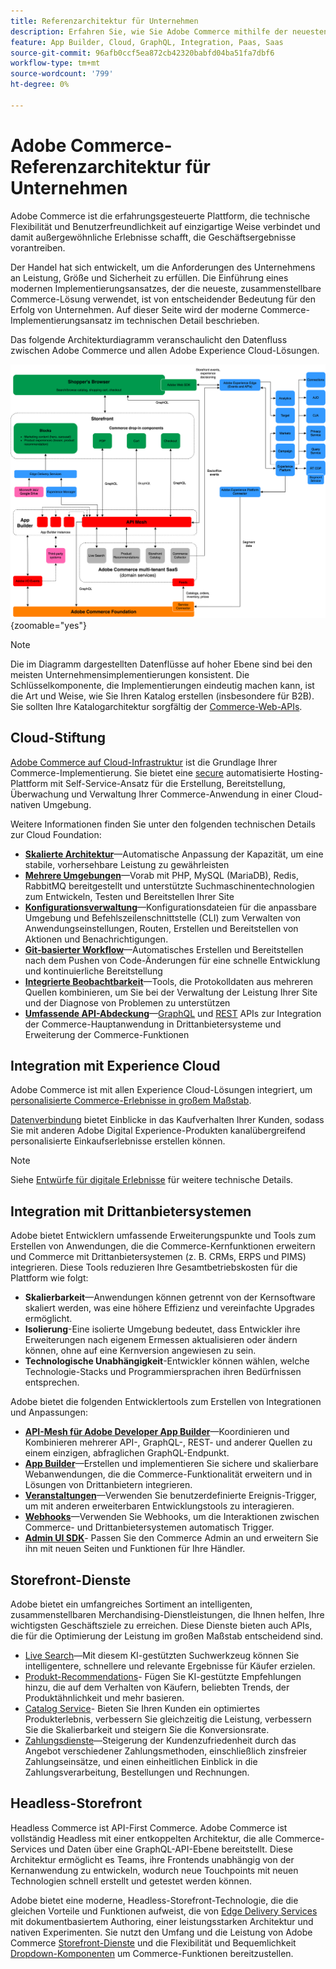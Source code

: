 ```yaml
---
title: Referenzarchitektur für Unternehmen
description: Erfahren Sie, wie Sie Adobe Commerce mithilfe der neuesten, zusammenstellbaren Commerce-Technologie von Adobe implementieren.
feature: App Builder, Cloud, GraphQL, Integration, Paas, Saas
source-git-commit: 96afb0ccf5ea872cb42320babfd04ba51fa7dbf6
workflow-type: tm+mt
source-wordcount: '799'
ht-degree: 0%

---
```



# Adobe Commerce-Referenzarchitektur für Unternehmen

Adobe Commerce ist die erfahrungsgesteuerte Plattform, die technische Flexibilität und Benutzerfreundlichkeit auf einzigartige Weise verbindet und damit außergewöhnliche Erlebnisse schafft, die Geschäftsergebnisse vorantreiben.

Der Handel hat sich entwickelt, um die Anforderungen des Unternehmens an Leistung, Größe und Sicherheit zu erfüllen. Die Einführung eines modernen Implementierungsansatzes, der die neueste, zusammenstellbare Commerce-Lösung verwendet, ist von entscheidender Bedeutung für den Erfolg von Unternehmen. Auf dieser Seite wird der moderne Commerce-Implementierungsansatz im technischen Detail beschrieben.

Das folgende Architekturdiagramm veranschaulicht den Datenfluss zwischen Adobe Commerce und allen Adobe Experience Cloud-Lösungen.

![Architektonisches Diagramm, das zeigt, wie Adobe Commerce eine Verbindung zu Experience Cloud-Lösungen herstellt](../../assets/playbooks/commerce-architecture-v2.svg){zoomable=&quot;yes&quot;}

>[!NOTE]
>
>Die im Diagramm dargestellten Datenflüsse auf hoher Ebene sind bei den meisten Unternehmensimplementierungen konsistent. Die Schlüsselkomponente, die Implementierungen eindeutig machen kann, ist die Art und Weise, wie Sie Ihren Katalog erstellen (insbesondere für B2B). Sie sollten Ihre Katalogarchitektur sorgfältig der [Commerce-Web-APIs](https://developer.adobe.com/commerce/webapi/get-started/).

## Cloud-Stiftung

[Adobe Commerce auf Cloud-Infrastruktur](https://experienceleague.adobe.com/en/docs/commerce-cloud-service/user-guide/overview) ist die Grundlage Ihrer Commerce-Implementierung. Sie bietet eine [secure](../../security-and-compliance/shared-responsibility.md) automatisierte Hosting-Plattform mit Self-Service-Ansatz für die Erstellung, Bereitstellung, Überwachung und Verwaltung Ihrer Commerce-Anwendung in einer Cloud-nativen Umgebung.

Weitere Informationen finden Sie unter den folgenden technischen Details zur Cloud Foundation:

- [**Skalierte Architektur**](https://experienceleague.adobe.com/en/docs/commerce-cloud-service/user-guide/architecture/scaled-architecture)—Automatische Anpassung der Kapazität, um eine stabile, vorhersehbare Leistung zu gewährleisten
- [**Mehrere Umgebungen**](https://experienceleague.adobe.com/en/docs/commerce-cloud-service/user-guide/architecture/pro-architecture)—Vorab mit PHP, MySQL (MariaDB), Redis, RabbitMQ bereitgestellt und unterstützte Suchmaschinentechnologien zum Entwickeln, Testen und Bereitstellen Ihrer Site
- [**Konfigurationsverwaltung**](https://experienceleague.adobe.com/en/docs/commerce-cloud-service/user-guide/configure/overview)—Konfigurationsdateien für die anpassbare Umgebung und Befehlszeilenschnittstelle (CLI) zum Verwalten von Anwendungseinstellungen, Routen, Erstellen und Bereitstellen von Aktionen und Benachrichtigungen.
- [**Git-basierter Workflow**](https://experienceleague.adobe.com/en/docs/commerce-cloud-service/user-guide/architecture/pro-develop-deploy-workflow)—Automatisches Erstellen und Bereitstellen nach dem Pushen von Code-Änderungen für eine schnelle Entwicklung und kontinuierliche Bereitstellung
- [**Integrierte Beobachtbarkeit**](https://experienceleague.adobe.com/en/docs/commerce-cloud-service/user-guide/monitor/performance)—Tools, die Protokolldaten aus mehreren Quellen kombinieren, um Sie bei der Verwaltung der Leistung Ihrer Site und der Diagnose von Problemen zu unterstützen
- [**Umfassende API-Abdeckung**](https://developer.adobe.com/commerce/webapi/get-started/)—[GraphQL](https://developer.adobe.com/commerce/webapi/graphql/) und [REST](https://developer.adobe.com/commerce/webapi/rest) APIs zur Integration der Commerce-Hauptanwendung in Drittanbietersysteme und Erweiterung der Commerce-Funktionen

## Integration mit Experience Cloud

Adobe Commerce ist mit allen Experience Cloud-Lösungen integriert, um [personalisierte Commerce-Erlebnisse in großem Maßstab](https://experienceleague.adobe.com/en/docs/commerce-admin/customers/customers-menu/personalize-scale#customers-menu).

[Datenverbindung](https://experienceleague.adobe.com/en/docs/commerce-merchant-services/data-connection/overview) bietet Einblicke in das Kaufverhalten Ihrer Kunden, sodass Sie mit anderen Adobe Digital Experience-Produkten kanalübergreifend personalisierte Einkaufserlebnisse erstellen können.

>[!NOTE]
>
>Siehe [Entwürfe für digitale Erlebnisse](https://experienceleague.adobe.com/en/docs/blueprints-learn/architecture/overview) für weitere technische Details.


## Integration mit Drittanbietersystemen

Adobe bietet Entwicklern umfassende Erweiterungspunkte und Tools zum Erstellen von Anwendungen, die die Commerce-Kernfunktionen erweitern und Commerce mit Drittanbietersystemen (z. B. CRMs, ERPS und PIMS) integrieren. Diese Tools reduzieren Ihre Gesamtbetriebskosten für die Plattform wie folgt:

- **Skalierbarkeit**—Anwendungen können getrennt von der Kernsoftware skaliert werden, was eine höhere Effizienz und vereinfachte Upgrades ermöglicht.
- **Isolierung**-Eine isolierte Umgebung bedeutet, dass Entwickler ihre Erweiterungen nach eigenem Ermessen aktualisieren oder ändern können, ohne auf eine Kernversion angewiesen zu sein.
- **Technologische Unabhängigkeit**-Entwickler können wählen, welche Technologie-Stacks und Programmiersprachen ihren Bedürfnissen entsprechen.

Adobe bietet die folgenden Entwicklertools zum Erstellen von Integrationen und Anpassungen:

- [**API-Mesh für Adobe Developer App Builder**](https://developer.adobe.com/graphql-mesh-gateway/)—Koordinieren und Kombinieren mehrerer API-, GraphQL-, REST- und anderer Quellen zu einem einzigen, abfraglichen GraphQL-Endpunkt.
- [**App Builder**](https://developer.adobe.com/app-builder/docs/overview/)—Erstellen und implementieren Sie sichere und skalierbare Webanwendungen, die die Commerce-Funktionalität erweitern und in Lösungen von Drittanbietern integrieren.
- [**Veranstaltungen**](https://developer.adobe.com/commerce/extensibility/events/)—Verwenden Sie benutzerdefinierte Ereignis-Trigger, um mit anderen erweiterbaren Entwicklungstools zu interagieren.
- [**Webhooks**](https://developer.adobe.com/commerce/extensibility/webhooks/)—Verwenden Sie Webhooks, um die Interaktionen zwischen Commerce- und Drittanbietersystemen automatisch Trigger.
- [**Admin UI SDK**](https://developer.adobe.com/commerce/extensibility/admin-ui-sdk/)- Passen Sie den Commerce Admin an und erweitern Sie ihn mit neuen Seiten und Funktionen für Ihre Händler.

## Storefront-Dienste

Adobe bietet ein umfangreiches Sortiment an intelligenten, zusammenstellbaren Merchandising-Dienstleistungen, die Ihnen helfen, Ihre wichtigsten Geschäftsziele zu erreichen. Diese Dienste bieten auch APIs, die für die Optimierung der Leistung im großen Maßstab entscheidend sind.

- [Live Search](https://experienceleague.adobe.com/en/docs/commerce-merchant-services/live-search/overview)—Mit diesem KI-gestützten Suchwerkzeug können Sie intelligentere, schnellere und relevante Ergebnisse für Käufer erzielen.
- [Produkt-Recommendations](https://experienceleague.adobe.com/en/docs/commerce-merchant-services/product-recommendations/overview)- Fügen Sie KI-gestützte Empfehlungen hinzu, die auf dem Verhalten von Käufern, beliebten Trends, der Produktähnlichkeit und mehr basieren.
- [Catalog Service](https://experienceleague.adobe.com/en/docs/commerce-merchant-services/catalog-service/guide-overview)- Bieten Sie Ihren Kunden ein optimiertes Produkterlebnis, verbessern Sie gleichzeitig die Leistung, verbessern Sie die Skalierbarkeit und steigern Sie die Konversionsrate.
- [Zahlungsdienste](https://experienceleague.adobe.com/en/docs/commerce-merchant-services/payment-services/guide-overview)—Steigerung der Kundenzufriedenheit durch das Angebot verschiedener Zahlungsmethoden, einschließlich zinsfreier Zahlungseinsätze, und einen einheitlichen Einblick in die Zahlungsverarbeitung, Bestellungen und Rechnungen.

## Headless-Storefront

Headless Commerce ist API-First Commerce. Adobe Commerce ist vollständig Headless mit einer entkoppelten Architektur, die alle Commerce-Services und Daten über eine GraphQL-API-Ebene bereitstellt. Diese Architektur ermöglicht es Teams, ihre Frontends unabhängig von der Kernanwendung zu entwickeln, wodurch neue Touchpoints mit neuen Technologien schnell erstellt und getestet werden können.

Adobe bietet eine moderne, Headless-Storefront-Technologie, die die gleichen Vorteile und Funktionen aufweist, die von [Edge Delivery Services](https://www.aem.live/home) mit dokumentbasiertem Authoring, einer leistungsstarken Architektur und nativen Experimenten. Sie nutzt den Umfang und die Leistung von Adobe Commerce [Storefront-Dienste](#storefront-services) und die Flexibilität und Bequemlichkeit [Dropdown-Komponenten](https://experienceleague.adobe.com/developer/commerce/storefront/) um Commerce-Funktionen bereitzustellen.
